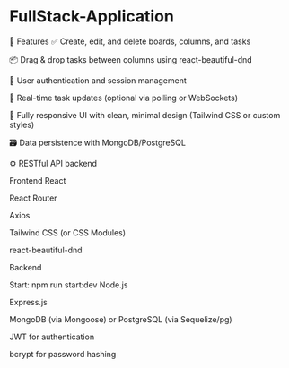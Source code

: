 # FullStack-Application

🌟 Features
✅ Create, edit, and delete boards, columns, and tasks

📦 Drag & drop tasks between columns using react-beautiful-dnd

🔐 User authentication and session management

🔄 Real-time task updates (optional via polling or WebSockets)

📱 Fully responsive UI with clean, minimal design (Tailwind CSS or custom styles)

🗃️ Data persistence with MongoDB/PostgreSQL

⚙️ RESTful API backend

Frontend
React

React Router

Axios

Tailwind CSS (or CSS Modules)

react-beautiful-dnd

Backend 

Start: npm run start:dev
Node.js

Express.js

MongoDB (via Mongoose) or PostgreSQL (via Sequelize/pg)

JWT for authentication

bcrypt for password hashing




